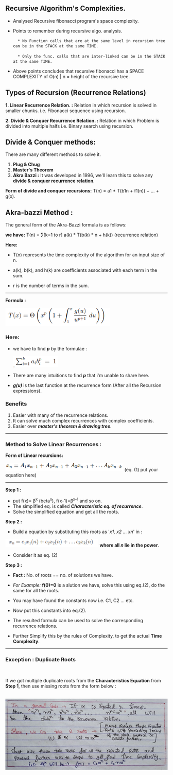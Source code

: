 ## Recursive Algorithm's Complexities.

* Analysed Recursive fibonacci program's space complexity.

* Points to remember during recursive algo. analysis.
                
        * No Function calls that are at the same level in recursion tree can be in the STACK at the same TIME.

        * Only the func. calls that are inter-linked can be in the STACK at the same TIME.

* Above points concludes that recursive fibonacci has a SPACE COMPLEXITY of O(n) | n = height of the recursive tree.

## Types of Recursion (Recurrence Relations)

**1. Linear Recurrence Relation. :** Relation in which recursion is solved in smaller chunks. i.e. Fibonacci sequence using recursion.

**2. Divide & Conquer Recurrence Relation. :** Relation in which Problem is divided into multiple halfs i.e. Binary search using recursion.


## Divide & Conquer methods:
 There are many different methods to solve it.

1. **Plug & Chug**
2. **Master's Theorem**
3. **Akra Bazzi :** It was developed in 1996, we'll learn this to solve any **divide & conquer recurrence relation**.

**Form of divide and conquer recursions:** T(n) = a1 * T(b1n + f1(n)) + ... + g(x).
   
## Akra-bazzi Method :
The general form of the Akra-Bazzi formula is as follows:

**we have:** T(n) = ∑[k=1 to r] a(k) * T(b(k) * n + h(k)) (recurrence relation)

**Here:**

* T(n) represents the time complexity of the algorithm for an input size of n.
  
* a(k), b(k), and h(k) are coefficients associated with each term in the sum.
* r is the number of terms in the sum.
   
---
  
**Formula :** 

<img title="a title" alt="Alt text" src="images/formula.png">

### Here:

* we have to find ***p*** by the formulae : 
  
  <img title="a title" alt="Alt text" src="images/p-formula.png">

* There are many intuitions to find ***p*** that i'm unable to share here.
* ***g(u)*** is the last function at the recurrence form (After all the Recursion expressions).

### Benefits

1. Easier with many of the recurrence relations.
2. It can solve much complex recurrences with complex coefficients.
3. Easier over ***master's theorem & drawing tree***.
---

### **Method to Solve Linear Recurrences :**

**Form of Linear recursions:** 

<img title="a title" alt="Alt text" src="images/quadratic.png">
(eq. (1) put your equation here)

---

**Step 1 :**

* put f(x)= β<sup>x</sup> (beta<sup>x</sup>), f(x-1)=β<sup>x-1</sup> and so on.
* The simplified eq. is called ***Characteristic eq. of recurrence***.
* Solve the simplified equation and get all the roots.

**Step 2 :**

* Build a equation by substituting this roots as '*x1, x2 ... xn*' in : 

<img title="a title" alt="Alt text" src="images/step-2.png"> **where all *n* lie in the power**.

* Consider it as eq. (2)
  
**Step 3 :** 

* **Fact :** No. of roots == no. of solutions we have.
* *For Example:* **f(0)=0** is a slution we have, solve this using eq.(2), do the same for all the roots.

* You may have found the constants now i.e. C1, C2 ... etc.

* Now put this constants into eq.(2).

* The resulted formula can be used to solve the corresponding recurrence relations.

* Further Simplify this by the rules of Complexity, to get the actual **Time Complexity**.

---

### **Exception :** Duplicate Roots 
<br>

If we got multiple duplicate roots  from the **Characteristics Equation** from **Step 1**, then use missing roots from the form below : 

<br>

<img title="a title" alt="Alt text" src="images/IfRepeatedRoots.jpg">



